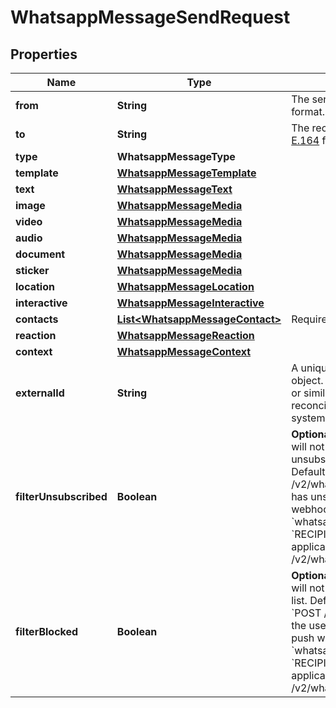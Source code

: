 

# WhatsappMessageSendRequest


## Properties

| Name | Type | Description | Notes |
|------------ | ------------- | ------------- | -------------|
|**from** | **String** | The sender&#39;s phone number in [E.164](https://en.wikipedia.org/wiki/E.164) format. |  |
|**to** | **String** | The recipient&#39;s phone number in [E.164](https://en.wikipedia.org/wiki/E.164) format. |  |
|**type** | **WhatsappMessageType** |  |  |
|**template** | [**WhatsappMessageTemplate**](WhatsappMessageTemplate.md) |  |  [optional] |
|**text** | [**WhatsappMessageText**](WhatsappMessageText.md) |  |  [optional] |
|**image** | [**WhatsappMessageMedia**](WhatsappMessageMedia.md) |  |  [optional] |
|**video** | [**WhatsappMessageMedia**](WhatsappMessageMedia.md) |  |  [optional] |
|**audio** | [**WhatsappMessageMedia**](WhatsappMessageMedia.md) |  |  [optional] |
|**document** | [**WhatsappMessageMedia**](WhatsappMessageMedia.md) |  |  [optional] |
|**sticker** | [**WhatsappMessageMedia**](WhatsappMessageMedia.md) |  |  [optional] |
|**location** | [**WhatsappMessageLocation**](WhatsappMessageLocation.md) |  |  [optional] |
|**interactive** | [**WhatsappMessageInteractive**](WhatsappMessageInteractive.md) |  |  [optional] |
|**contacts** | [**List&lt;WhatsappMessageContact&gt;**](WhatsappMessageContact.md) | Required when &#x60;type&#x60; is &#x60;contacts&#x60;. |  [optional] |
|**reaction** | [**WhatsappMessageReaction**](WhatsappMessageReaction.md) |  |  [optional] |
|**context** | [**WhatsappMessageContext**](WhatsappMessageContext.md) |  |  [optional] |
|**externalId** | **String** | A unique string to reference the object. This can be an order number or similar, and can be used to reconcile the object with your internal systems. |  [optional] |
|**filterUnsubscribed** | **Boolean** | **Optional.** If set to &#x60;true&#x60;, the message will not be sent to users who have unsubscribed from your account. Defaults to &#x60;false&#x60;.  Only use for &#x60;POST /v2/whatsapp/messages&#x60;. If the user has unsubscribed, we will push webhook notifications with &#x60;whatsappMessage.errorCode&#x60; set to &#x60;RECIPIENT_UNSUBSCRIBED&#x60;.  Not applicable to &#x60;POST /v2/whatsapp/message/sendDirectly&#x60;. |  [optional] |
|**filterBlocked** | **Boolean** | **Optional.** If set to &#x60;true&#x60;, the message will not be sent to users in your block list. Defaults to &#x60;false&#x60;.  Only use for &#x60;POST /v2/whatsapp/messages&#x60;. If the user is in your block list, we will push webhook notifications with &#x60;whatsappMessage.errorCode&#x60; set to &#x60;RECIPIENT_IN_BLOCK_LIST&#x60;.  Not applicable to &#x60;POST /v2/whatsapp/message/sendDirectly&#x60;. |  [optional] |



